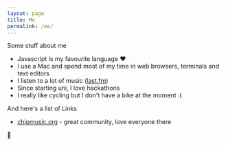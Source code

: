 ```yaml
---
layout: page
title: Me
permalink: /me/
---
```


Some stuff about me

* Javascript is my favourite language ♥
* I use a Mac and spend most of my time in web browsers, terminals and text editors
* I listen to a lot of music ([last.fm](http://www.last.fm/user/scottystreet))
* Since starting uni, I love hackathons
* I really like cycling but I don't have a bike at the moment :(

And here's a list of Links

* [chipmusic.org](http://chipmusic.org/) - great community, love everyone there

<div class="center">🦁</div>
